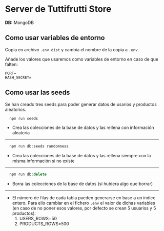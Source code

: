 # Server de Tuttifrutti Store

**DB:** MongoDB

## Como usar variables de entorno

Copia en archivo `.env.dist` y cambia el nombre de la copia a `.env`.

Añade los valores que usaremos como variables de entorno en caso de que falten:

```
PORT=
HASH_SECRET=
```

## Como usar las seeds

Se han creado tres seeds para poder generar datos de usarios y productos aleatorios.

```js
  npm run seeds
```

- Crea las colecciones de la base de datos y las rellena con información aleatoria

---

```js
  npm run db:seeds randomness
```

- Crea las colecciones de la base de datos y las rellena siempre con la misma información si no existe

---

```js
  npm run db:delete
```

- Borra las colecciones de la base de datos (si hubiera algo que borrar)

---

- El número de filas de cada tabla pueden generarse en base a un índice entero. Para ello cambiar en el fichero `.env` el valor de dichas variables (en caso de no poner esos valores, por defecto se crean 5 usuarios y 5 productos):
  1. USERS_ROWS=50
  2. PRODUCTS_ROWS=500
